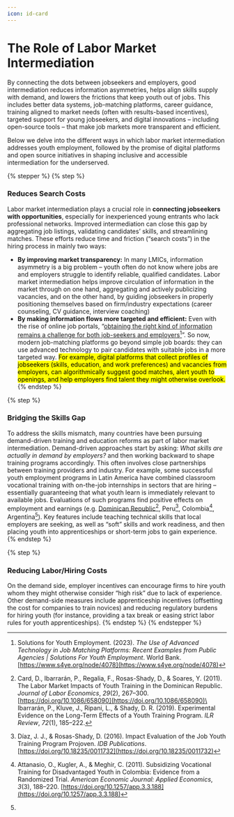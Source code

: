```yaml
---
icon: id-card
---
```


# The Role of Labor Market Intermediation

By connecting the dots between jobseekers and employers, good intermediation reduces information asymmetries, helps align skills supply with demand, and lowers the frictions that keep youth out of jobs. This includes better data systems, job-matching platforms, career guidance, training aligned to market needs (often with results-based incentives), targeted support for young jobseekers, and digital innovations – including open-source tools – that make job markets more transparent and efficient.&#x20;

Below we delve into the different ways in which labor market intermediation addresses youth employment, followed by the promise of digital platforms and open source initiatives in shaping inclusive and accessible intermediation for the underserved.&#x20;

{% stepper %}
{% step %}
### Reduces Search Costs&#x20;

Labor market intermediation plays a crucial role in **connecting jobseekers with opportunities**, especially for inexperienced young entrants who lack professional networks. Improved intermediation can close this gap by aggregating job listings, validating candidates’ skills, and streamlining matches. These efforts reduce time and friction (“search costs”) in the hiring process in mainly two ways:&#x20;

* **By improving market transparency:** In many LMICs, information asymmetry is a big problem – youth often do not know where jobs are and employers struggle to identify reliable, qualified candidates. Labor market intermediation helps improve circulation of information in the market through on one hand, aggregating and actively publicizing vacancies, and on the other hand, by guiding jobseekers in properly positioning themselves based on firm/industry expectations (career counseling, CV guidance, interview coaching) &#x20;
* **By making information flows more targeted and efficient:** Even with the rise of online job portals, “[obtaining the right kind of information remains a challenge for both job-seekers and employers](#user-content-fn-1)[^1]”. So now, modern job-matching platforms go beyond simple job boards: they can use advanced technology to pair candidates with suitable jobs in a more targeted way. <mark style="background-color:yellow;">For example, digital platforms that collect profiles of jobseekers (skills, education, and work preferences) and vacancies from employers, can algorithmically suggest good matches, alert youth to openings, and help employers find talent they might otherwise overlook.</mark>&#x20;
{% endstep %}

{% step %}
### Bridging the Skills Gap

To address the skills mismatch, many countries have been pursuing demand-driven training and education reforms as part of labor market intermediation. Demand-driven approaches start by asking: _What skills are actually in demand by employers?_ and then working backward to shape training programs accordingly. This often involves close partnerships between training providers and industry. For example, some successful youth employment programs in Latin America have combined classroom vocational training with on-the-job internships in sectors that are hiring – essentially guaranteeing that what youth learn is immediately relevant to available jobs. Evaluations of such programs find positive effects on employment and earnings (e.g. [Dominican Republic](#user-content-fn-2)[^2], Peru[^3], Colombia[^4], Argentina[^5]). Key features include teaching technical skills that local employers are seeking, as well as “soft” skills and work readiness, and then placing youth into apprenticeships or short-term jobs to gain experience.&#x20;
{% endstep %}

{% step %}
### Reducing Labor/Hiring Costs

On the demand side, employer incentives can encourage firms to hire youth whom they might otherwise consider “high risk” due to lack of experience. Other demand-side measures include apprenticeship incentives (offsetting the cost for companies to train novices) and reducing regulatory burdens for hiring youth (for instance, providing a tax break or easing strict labor rules for youth apprenticeships).
{% endstep %}
{% endstepper %}

[^1]: Solutions for Youth Employment. (2023). _The Use of Advanced Technology in Job Matching Platforms: Recent Examples from Public Agencies | Solutions For Youth Employment_. World Bank. [https://www.s4ye.org/node/4078](https://www.s4ye.org/node/4078)

[^2]: Card, D., Ibarrarán, P., Regalia, F., Rosas-Shady, D., & Soares, Y. (2011). The Labor Market Impacts of Youth Training in the Dominican Republic. _Journal of Labor Economics_, _29_(2), 267–300. [https://doi.org/10.1086/658090](https://doi.org/10.1086/658090)\
    \
    Ibarrarán, P., Kluve, J., Ripani, L., & Shady, D. R. (2019). Experimental Evidence on the Long-Term Effects of a Youth Training Program. _ILR Review_, _72_(1), 185–222.

[^3]: Díaz, J. J., & Rosas-Shady, D. (2016). Impact Evaluation of the Job Youth Training Program Projoven. _IDB Publications_. [https://doi.org/10.18235/0011732](https://doi.org/10.18235/0011732)

[^4]: Attanasio, O., Kugler, A., & Meghir, C. (2011). Subsidizing Vocational Training for Disadvantaged Youth in Colombia: Evidence from a Randomized Trial. _American Economic Journal: Applied Economics_, _3_(3), 188–220. [https://doi.org/10.1257/app.3.3.188](https://doi.org/10.1257/app.3.3.188)

[^5]: 
